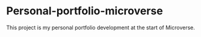 # Personal-portfolio-microverse
This project is my personal portfolio development at the start of Microverse.
